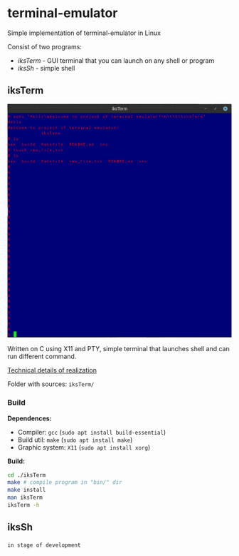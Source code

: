# terminal-emulator

Simple implementation of terminal-emulator in Linux

Consist of two programs:

- *iksTerm* - GUI terminal that you can launch on any shell or program
- *iksSh*   - simple shell

## iksTerm

![iksTerm](./.media/iksTerm.png)

Written on C using X11 and PTY, simple terminal that launches shell and can run different command.

[Technical details of realization](iksTerm/README.md)

Folder with sources: `iksTerm/`

### Build

**Dependences:**

- Compiler: `gcc`       (`sudo apt install build-essential`)
- Build util: `make`    (`sudo apt install make`)
- Graphic system: `X11` (`sudo apt install xorg`)

**Build:**

```bash
cd ./iksTerm
make # compile program in "bin/" dir
make install
man iksTerm
iksTerm -h
```

## iksSh

`in stage of development`